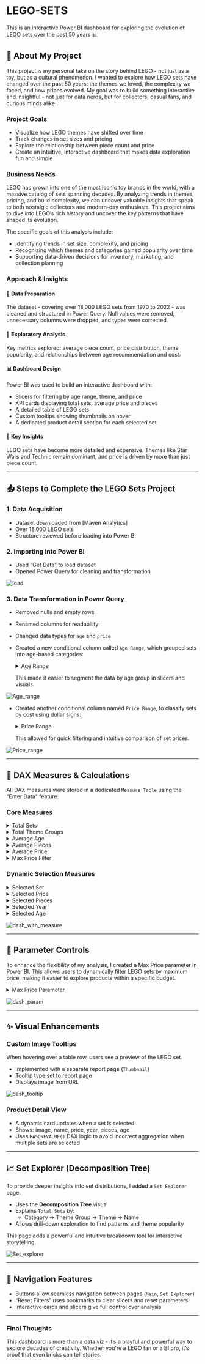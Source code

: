# LEGO-SETS
This is an interactive Power BI dashboard for exploring the evolution of LEGO sets over the past 50 years 📊

## 🧩 About My Project
This project is my personal take on the story behind LEGO - not just as a toy, but as a cultural phenomenon. I wanted to explore how LEGO sets have changed over the past 50 years: the themes we loved, the complexity we faced, and how prices evolved. My goal was to build something interactive and insightful - not just for data nerds, but for collectors, casual fans, and curious minds alike.

### Project Goals
- Visualize how LEGO themes have shifted over time  
- Track changes in set sizes and pricing  
- Explore the relationship between piece count and price  
- Create an intuitive, interactive dashboard that makes data exploration fun and simple

### Business Needs
LEGO has grown into one of the most iconic toy brands in the world, with a massive catalog of sets spanning decades. By analyzing trends in themes, pricing, and build complexity, we can uncover valuable insights that speak to both nostalgic collectors and modern-day enthusiasts. This project aims to dive into LEGO’s rich history and uncover the key patterns that have shaped its evolution.

The specific goals of this analysis include:

- Identifying trends in set size, complexity, and pricing
- Recognizing which themes and categories gained popularity over time
- Supporting data-driven decisions for inventory, marketing, and collection planning

### Approach & Insights
#### 🧼 Data Preparation
The dataset - covering over 18,000 LEGO sets from 1970 to 2022 - was cleaned and structured in Power Query. Null values were removed, unnecessary columns were dropped, and types were corrected.

#### 🔎 Exploratory Analysis
Key metrics explored: average piece count, price distribution, theme popularity, and relationships between age recommendation and cost.

#### 📊 Dashboard Design
Power BI was used to build an interactive dashboard with:
- Slicers for filtering by age range, theme, and price  
- KPI cards displaying total sets, average price and pieces  
- A detailed table of LEGO sets  
- Custom tooltips showing thumbnails on hover  
- A dedicated product detail section for each selected set

#### 🧠 Key Insights
LEGO sets have become more detailed and expensive. Themes like Star Wars and Technic remain dominant, and price is driven by more than just piece count.

---

## 📥 Steps to Complete the LEGO Sets Project

### 1. Data Acquisition
- Dataset downloaded from [Maven Analytics]
- Over 18,000 LEGO sets
- Structure reviewed before loading into Power BI

### 2. Importing into Power BI
- Used “Get Data” to load dataset  
- Opened Power Query for cleaning and transformation

![load](https://github.com/user-attachments/assets/6745830a-9e93-40bb-bf49-28207854d54c)

### 3. Data Transformation in Power Query
- Removed nulls and empty rows  
- Renamed columns for readability  
- Changed data types for `age` and `price`
- Created a new conditional column called `Age Range`, which grouped sets into age-based categories:

  <details>
  <summary>Age Range</summary>

  - **Over** – for sets recommended for ages 18+  
  - **10 to 17** – for older children and teens  
  - **5 to 9** – for younger builders  
  - **1 to 4** – for toddler-friendly sets

  </details>

  This made it easier to segment the data by age group in slicers and visuals.

![Age_range](https://github.com/user-attachments/assets/d0a25fdd-92b8-4beb-9460-5bd14fe6c809)

- Created another conditional column named `Price Range`, to classify sets by cost using dollar signs:
  
  <details>
  <summary>Price Range</summary>
  
  - **$$$$$** – sets over $500  
  - **$$$$** – $100 to $500  
  - **$$$** – $50 to $100  
  - **$$** – $5 to $50  
  - **$** – under $5
  
  </details>

  This allowed for quick filtering and intuitive comparison of set prices.

![Price_range](https://github.com/user-attachments/assets/58698606-cc5d-4570-9c76-99938a113e1d)  

---

## 📐 DAX Measures & Calculations

All DAX measures were stored in a dedicated `Measure Table` using the "Enter Data" feature.

### Core Measures

<details>
<summary>Total Sets</summary>

```DAX
Total Sets = DISTINCTCOUNT(lego_sets[set_id])
```
</details>

<details>
<summary>Total Theme Groups</summary>

```DAX
Total Groups = DISTINCTCOUNT(lego_sets[themeGroup])
```
</details>

<details>
<summary>Average Age</summary>

```DAX
Avg. Age = AVERAGE(lego_sets[age])
```
</details>

<details>
<summary>Average Pieces</summary>

```DAX
Avg. Pieces = AVERAGE(lego_sets[pieces])
```
</details>

<details>
<summary>Average Price</summary>

```DAX
Avg. Price = AVERAGE(lego_sets[price])
```
</details>

<details>
<summary>Max Price Filter</summary>

```DAX
Max Price Filter = IF([Avg. Price] <= 'Max Price'[Max Price Value], 1, 0)
```
</details>

### Dynamic Selection Measures

<details>
<summary>Selected Set</summary>

```DAX
Selected Set = IF(HASONEVALUE(lego_sets[name]), MAX(lego_sets[name]), "Select a Set")
```
</details>

<details>
<summary>Selected Price</summary>

```DAX
Selected Price = IF(HASONEVALUE(lego_sets[price]), MAX(lego_sets[price]), "-")
```
</details>

<details>
<summary>Selected Pieces</summary>

```DAX
Selected Pieces = IF(HASONEVALUE(lego_sets[pieces]), MAX(lego_sets[pieces]), "-")
```
</details>

<details>
<summary>Selected Year</summary>

```DAX
Selected Year = IF(HASONEVALUE(lego_sets[year]), MAX(lego_sets[year]), "-")
```
</details>

<details>
<summary>Selected Age</summary>

```DAX
Selected Age = IF(HASONEVALUE(lego_sets[age]), MAX(lego_sets[age]), "-")
```
</details>

![dash_with_measure](https://github.com/user-attachments/assets/13ba62c5-8460-4642-8431-9ca38cfb6e1b)

---

## 🧮 Parameter Controls

To enhance the flexibility of my analysis, I created a Max Price parameter in Power BI.
This allows users to dynamically filter LEGO sets by maximum price, making it easier to explore products within a specific budget.

<details>
<summary>Max Price Parameter</summary>

**Steps to create the Max Price parameter:**

1. Go to the **Modeling** tab in Power BI  
2. Click on **New Parameter → Numeric Range**

**Parameter Configuration:**

- **Name:** Max Price  
- **Data Type:** Whole Number  
- **Minimum Value:** 0  
- **Maximum Value:** 850  
- **Increment:** 5  
- **Default Value:** 850  

Once created, this parameter was linked to the price field in the dataset, allowing real-time updates to charts and tables based on the selected maximum price. It also connects seamlessly with card KPIs and visuals for dynamic filtering.
</details>


![dash_param](https://github.com/user-attachments/assets/d4e100ca-aed9-4293-aa16-729e2d63938d)

---

## ✨ Visual Enhancements

### Custom Image Tooltips

When hovering over a table row, users see a preview of the LEGO set.

- Implemented with a separate report page (`Thumbnail`)  
- Tooltip type set to report page  
- Displays image from URL

![dash_tooltip](https://github.com/user-attachments/assets/99325eb5-e2e1-4681-b1e5-0aff38dfe60d)

### Product Detail View

- A dynamic card updates when a set is selected  
- Shows: image, name, price, year, pieces, age  
- Uses `HASONEVALUE()` DAX logic to avoid incorrect aggregation when multiple sets are selected

---

## 📈 Set Explorer (Decomposition Tree)

To provide deeper insights into set distributions, I added a `Set Explorer` page.

- Uses the **Decomposition Tree** visual  
- Explains `Total Sets` by:
  - Category → Theme Group → Theme → Name
- Allows drill-down exploration to find patterns and theme popularity

This page adds a powerful and intuitive breakdown tool for interactive storytelling.

![Set_explorer](https://github.com/user-attachments/assets/ddfb04ae-f79f-4861-8133-71cb614c6414)


---

## 🔁 Navigation Features

- Buttons allow seamless navigation between pages (`Main`, `Set Explorer`)  
- “Reset Filters” uses bookmarks to clear slicers and reset parameters  
- Interactive cards and slicers give full control over analysis

---

### Final Thoughts

This dashboard is more than a data viz - it’s a playful and powerful way to explore decades of creativity. Whether you're a LEGO fan or a BI pro, it’s proof that even bricks can tell stories.
